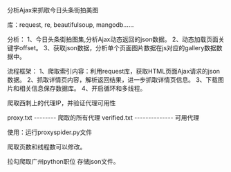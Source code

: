 分析Ajax来抓取今日头条街拍美图

库：request, re, beautifulsoup, mangodb……

分析：
1、今日头条街拍图集,分析Ajax动态返回的json数据。
2、动态加载页面关键字offset。
3、获取json数据，分析单个页面图片数据在js对应的gallery数据数据中。

流程框架：
1、爬取索引内容：利用request库，获取HTML页面Ajax请求的json数据。
2、抓取详情页内容，解析返回结果，进一步抓取详情页信息。
3、下载图片和相关信息保存数据库。
4、开启循环和多线程。

爬取西刺上的代理IP，并验证代理可用性

proxy.txt -------- 爬取的所有代理
verified.txt --------------  可用代理

使用：运行proxyspider.py文件

爬取页数和线程数可以修改。

拉勾爬取广州python职位 存储json文件。
